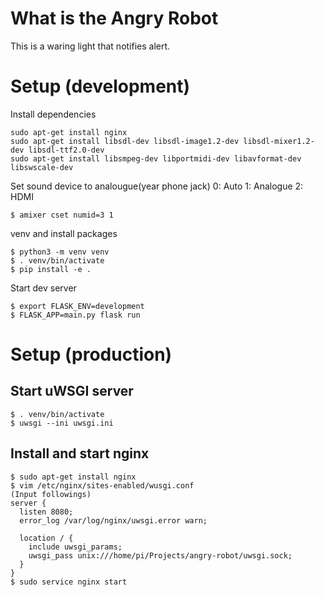 # What is the Angry Robot

This is a waring light that notifies alert.

# Setup (development)

Install dependencies

```
sudo apt-get install nginx
sudo apt-get install libsdl-dev libsdl-image1.2-dev libsdl-mixer1.2-dev libsdl-ttf2.0-dev
sudo apt-get install libsmpeg-dev libportmidi-dev libavformat-dev libswscale-dev
```

Set sound device to analougue(year phone jack)
0: Auto
1: Analogue
2: HDMI

```
$ amixer cset numid=3 1
```

venv and install packages

```
$ python3 -m venv venv
$ . venv/bin/activate
$ pip install -e .
```

Start dev server

```
$ export FLASK_ENV=development
$ FLASK_APP=main.py flask run
```

# Setup (production)

## Start uWSGI server

```
$ . venv/bin/activate
$ uwsgi --ini uwsgi.ini
```

## Install and start nginx

```
$ sudo apt-get install nginx
$ vim /etc/nginx/sites-enabled/wusgi.conf
(Input followings)
server {
  listen 8080;
  error_log /var/log/nginx/uwsgi.error warn;

  location / {
    include uwsgi_params;
    uwsgi_pass unix:///home/pi/Projects/angry-robot/uwsgi.sock;
  }
}
$ sudo service nginx start
```

